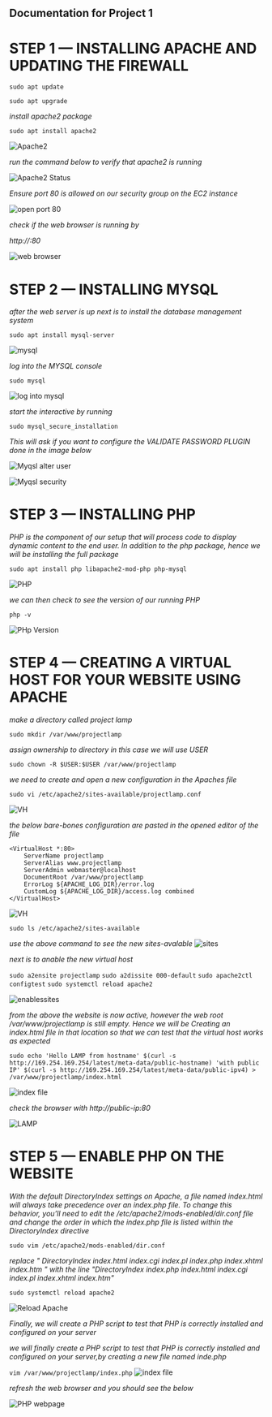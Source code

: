## Documentation for Project 1

# STEP 1 — INSTALLING APACHE AND UPDATING THE FIREWALL

`sudo apt update`

`sudo apt upgrade`

*install apache2 package*

`sudo apt install apache2`

![Apache2](./images/apache2%20installation.png)

*run the command below to verify that apache2 is running*

![Apache2 Status](./images/Apache2%20status.png)

*Ensure port 80 is allowed on our security group on the EC2 instance*

![open port 80](./images/allow%20access%20to%20port%2080.png)

*check if the web browser is running by*

*http://<Public-IP-Address>:80*

![web browser](./images/webbrowser.png)


# STEP 2 — INSTALLING MYSQL

*after the web server is up next is to install the database management system*

`sudo apt install mysql-server`

![mysql](./images/mysql.png)

*log into the MYSQL console*

`sudo mysql`

![log into mysql](./images/inside%20Mysql.png)

*start the interactive by running*

`sudo mysql_secure_installation`

*This will ask if you want to configure the VALIDATE PASSWORD PLUGIN done in the image below*

![Myqsl alter user](./images/mysql%20privileges.png)

![Myqsl security](./images/mysql%20security.png)



# STEP 3 — INSTALLING PHP

*PHP is the component of our setup that will process code to display dynamic content to the end user. In addition to the php package, hence we will be installing the full package*

`sudo apt install php libapache2-mod-php php-mysql`

![PHP](./images/PHP.png)

*we can then check to see the version of our running PHP*

`php -v`

![PHp Version](./images/php%20version.png)



# STEP 4 — CREATING A VIRTUAL HOST FOR YOUR WEBSITE USING APACHE

*make a directory called project lamp*

`sudo mkdir /var/www/projectlamp`

*assign ownership to directory in this case we will use USER*

`sudo chown -R $USER:$USER /var/www/projectlamp`

*we need to create and open a new configuration in the Apaches file*

`sudo vi /etc/apache2/sites-available/projectlamp.conf`

![VH](./images/virtual%20host%201.png)

*the below bare-bones configuration are pasted in the opened  editor of the file*

```
<VirtualHost *:80>
    ServerName projectlamp
    ServerAlias www.projectlamp 
    ServerAdmin webmaster@localhost
    DocumentRoot /var/www/projectlamp
    ErrorLog ${APACHE_LOG_DIR}/error.log
    CustomLog ${APACHE_LOG_DIR}/access.log combined
</VirtualHost>
```

![VH](./images/virtual%20host%202.png)

`sudo ls /etc/apache2/sites-available`

*use the above command to see the new sites-avalable*
![sites](./images/sites%20available.png)

*next is to anable the new virtual host*

`sudo a2ensite projectlamp`
`sudo a2dissite 000-default`
`sudo apache2ctl configtest`
`sudo systemctl reload apache2`

![enablessites](./images/virtualhost%20enable.png)

*from the above the website is now active, however the web root /var/www/projectlamp is still empty. Hence we will be Creating an index.html file in that location so that we can test that the virtual host works as expected*

`sudo echo 'Hello LAMP from hostname' $(curl -s http://169.254.169.254/latest/meta-data/public-hostname) 'with public IP' $(curl -s http://169.254.169.254/latest/meta-data/public-ipv4) > /var/www/projectlamp/index.html`

![index file](./images/index%20file.png)

*check the browser with http://public-ip:80*

![LAMP](./images/hello%20lamp.png)



# STEP 5 — ENABLE PHP ON THE WEBSITE

*With the default DirectoryIndex settings on Apache, a file named index.html will always take precedence over an index.php file. To change this behavior, you’ll need to edit the /etc/apache2/mods-enabled/dir.conf file and change the order in which the index.php file is listed within the DirectoryIndex directive*

`sudo vim /etc/apache2/mods-enabled/dir.conf`

*replace " DirectoryIndex index.html index.cgi index.pl index.php index.xhtml index.htm " with the line "DirectoryIndex index.php index.html index.cgi index.pl index.xhtml index.htm"*

`sudo systemctl reload apache2`

![Reload Apache](./images/reload%20apache.png)


*Finally, we will create a PHP script to test that PHP is correctly installed and configured on your server*

*we will finally create a PHP script to test that PHP is correctly installed and configured on your server,by creating a new file named inde.php*

`vim /var/www/projectlamp/index.php`
![index file](./images/index.php%20file.png)

*refresh the web browser and you should see the below*

![PHP webpage](./images/php%20web%20page.png)






